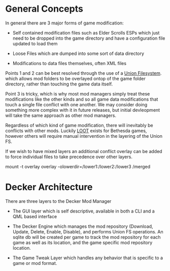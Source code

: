 # General Concepts
In general there are 3 major forms of game modification:

* Self contained modification files such as Elder Scrolls ESPs which just need to be dropped into the game directory and have a configuration file updated to load them

* Loose Files which are dumped into some sort of data directory

* Modifications to data files themselves, often XML files

Points 1 and 2 can be best resolved through the use of a [Union Filesystem](https://en.wikipedia.org/wiki/Union_mount). which allows mod folders to be overlayed ontop of the game folder directory, rather than touching the game data itself.

Point 3 is tricky, which is why most mod managers simply treat these modifications like the other kinds and so all game data modifications that touch a single file conflict with one another. We may consider doing something more complex with it in future releases, but initial devleopment will take the same approach as other mod managers.

Regardless of which kind of game modification, there will inevitably be conflicts with other mods. Luckily [LOOT](https://github.com/loot) exists for Bethesda games, however others will require manual intervention in the layering of the Union FS.

If we wish to have mixed layers an additional conflict overlay can be added to force individual files to take precedence over other layers. 

mount -t overlay overlay -olowerdir=/lower1:/lower2:/lower3 /merged

# Decker Architecture

There are three layers to the Decker Mod Manager

* The GUI layer which is self descriptive, available in both a CLI and a QML based interface

* The Decker Engine which manages the mod repository (Download, Update, Delete, Enable, Disable), and performs Union FS operations. An sqlite db will be created per game to track the mod repository for each game as well as its location, and the game specific mod repository location.

* The Game Tweak Layer which handles any behavior that is specific to a game or mod format.
